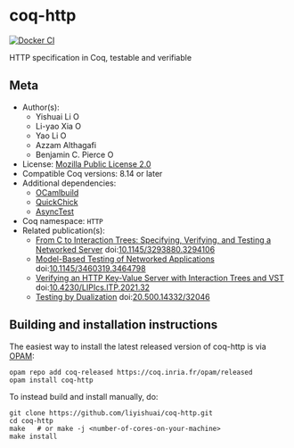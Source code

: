<!---
This file was generated from `meta.yml`, please do not edit manually.
Follow the instructions on https://github.com/coq-community/templates to regenerate.
--->
# coq-http

[![Docker CI][docker-action-shield]][docker-action-link]

[docker-action-shield]: https://github.com/liyishuai/coq-http/workflows/Docker%20CI/badge.svg?branch=master
[docker-action-link]: https://github.com/liyishuai/coq-http/actions?query=workflow:"Docker%20CI"




HTTP specification in Coq, testable and verifiable

## Meta

- Author(s):
  - Yishuai Li [<img src="https://zenodo.org/static/img/orcid.svg" height="14px" alt="ORCID logo" />](https://orcid.org/0000-0002-5728-5903)
  - Li-yao Xia [<img src="https://zenodo.org/static/img/orcid.svg" height="14px" alt="ORCID logo" />](https://orcid.org/0000-0003-2673-4400)
  - Yao Li [<img src="https://zenodo.org/static/img/orcid.svg" height="14px" alt="ORCID logo" />](https://orcid.org/0000-0001-8720-883X)
  - Azzam Althagafi
  - Benjamin C. Pierce [<img src="https://zenodo.org/static/img/orcid.svg" height="14px" alt="ORCID logo" />](https://orcid.org/0000-0001-7839-1636)
- License: [Mozilla Public License 2.0](LICENSE)
- Compatible Coq versions: 8.14 or later
- Additional dependencies:
  - [OCamlbuild](https://github.com/ocaml/ocamlbuild)
  - [QuickChick](https://github.com/QuickChick/QuickChick/)
  - [AsyncTest](https://github.com/liyishuai/coq-async-test)
- Coq namespace: `HTTP`
- Related publication(s):
  - [From C to Interaction Trees: Specifying, Verifying, and Testing a Networked Server](https://doi.org/10.1145/3293880.3294106) doi:[10.1145/3293880.3294106](https://doi.org/10.1145/3293880.3294106)
  - [Model-Based Testing of Networked Applications](https://doi.org/10.1145/3460319.3464798) doi:[10.1145/3460319.3464798](https://doi.org/10.1145/3460319.3464798)
  - [Verifying an HTTP Key-Value Server with Interaction Trees and VST](https://drops.dagstuhl.de/opus/volltexte/2021/13927) doi:[10.4230/LIPIcs.ITP.2021.32](https://doi.org/10.4230/LIPIcs.ITP.2021.32)
  - [Testing by Dualization](https://repository.upenn.edu/handle/20.500.14332/32046) doi:[20.500.14332/32046](https://doi.org/20.500.14332/32046)

## Building and installation instructions

The easiest way to install the latest released version of coq-http
is via [OPAM](https://opam.ocaml.org/doc/Install.html):

```shell
opam repo add coq-released https://coq.inria.fr/opam/released
opam install coq-http
```

To instead build and install manually, do:

``` shell
git clone https://github.com/liyishuai/coq-http.git
cd coq-http
make   # or make -j <number-of-cores-on-your-machine> 
make install
```



